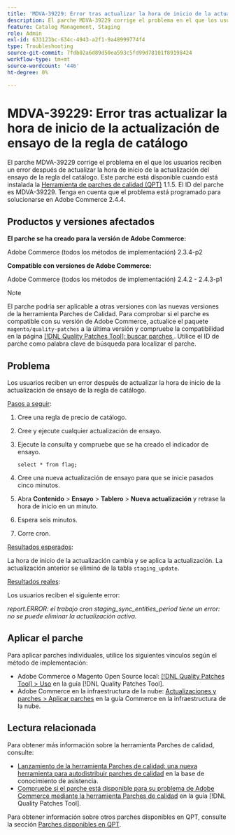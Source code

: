 ```yaml
---
title: 'MDVA-39229: Error tras actualizar la hora de inicio de la actualización de ensayo de la regla de catálogo'
description: El parche MDVA-39229 corrige el problema en el que los usuarios reciben un error después de actualizar la hora de inicio de la actualización del ensayo de la regla del catálogo. Este parche está disponible cuando está instalada la [Quality Patches Tool (QPT)](https://experienceleague.adobe.com/en/docs/commerce-operations/tools/quality-patches-tool/quality-patches-tool-to-self-serve-quality-patches) 1.1.5. El ID del parche es MDVA-39229. Tenga en cuenta que el problema está programado para solucionarse en Adobe Commerce 2.4.4.
feature: Catalog Management, Staging
role: Admin
exl-id: 633123bc-634c-4943-a2f1-9a48999774f4
type: Troubleshooting
source-git-commit: 7fdb02a6d89d50ea593c5fd99d78101f89198424
workflow-type: tm+mt
source-wordcount: '446'
ht-degree: 0%

---
```


# MDVA-39229: Error tras actualizar la hora de inicio de la actualización de ensayo de la regla de catálogo

El parche MDVA-39229 corrige el problema en el que los usuarios reciben un error después de actualizar la hora de inicio de la actualización del ensayo de la regla del catálogo. Este parche está disponible cuando está instalada la [Herramienta de parches de calidad (QPT)](https://experienceleague.adobe.com/en/docs/commerce-operations/tools/quality-patches-tool/quality-patches-tool-to-self-serve-quality-patches) 1.1.5. El ID del parche es MDVA-39229. Tenga en cuenta que el problema está programado para solucionarse en Adobe Commerce 2.4.4.

## Productos y versiones afectados

**El parche se ha creado para la versión de Adobe Commerce:**

Adobe Commerce (todos los métodos de implementación) 2.3.4-p2

**Compatible con versiones de Adobe Commerce:**

Adobe Commerce (todos los métodos de implementación) 2.4.2 - 2.4.3-p1

>[!NOTE]
>
>El parche podría ser aplicable a otras versiones con las nuevas versiones de la herramienta Parches de Calidad. Para comprobar si el parche es compatible con su versión de Adobe Commerce, actualice el paquete `magento/quality-patches` a la última versión y compruebe la compatibilidad en la página [[!DNL Quality Patches Tool]: buscar parches ](https://experienceleague.adobe.com/en/docs/commerce-operations/tools/quality-patches-tool/quality-patches-tool-to-self-serve-quality-patches). Utilice el ID de parche como palabra clave de búsqueda para localizar el parche.

## Problema

Los usuarios reciben un error después de actualizar la hora de inicio de la actualización de ensayo de la regla de catálogo.

<u>Pasos a seguir</u>:

1. Cree una regla de precio de catálogo.
1. Cree y ejecute cualquier actualización de ensayo.
1. Ejecute la consulta y compruebe que se ha creado el indicador de ensayo.


   `select * from flag;`


1. Cree una nueva actualización de ensayo para que se inicie pasados cinco minutos.
1. Abra **Contenido** > **Ensayo** > **Tablero** > **Nueva actualización** y retrase la hora de inicio en un minuto.
1. Espera seis minutos.
1. Corre cron.

<u>Resultados esperados</u>:

La hora de inicio de la actualización cambia y se aplica la actualización. La actualización anterior se eliminó de la tabla `staging_update`.

<u>Resultados reales</u>:

Los usuarios reciben el siguiente error:

*report.ERROR: el trabajo cron staging_sync_entities_period tiene un error: no se puede eliminar la actualización activa.*

## Aplicar el parche

Para aplicar parches individuales, utilice los siguientes vínculos según el método de implementación:

* Adobe Commerce o Magento Open Source local: [[!DNL Quality Patches Tool] > Uso](/help/tools/quality-patches-tool/usage.md) en la guía [!DNL Quality Patches Tool].
* Adobe Commerce en la infraestructura de la nube: [Actualizaciones y parches > Aplicar parches](https://experienceleague.adobe.com/docs/commerce-cloud-service/user-guide/develop/upgrade/apply-patches.html) en la guía Commerce en la infraestructura de la nube.

## Lectura relacionada

Para obtener más información sobre la herramienta Parches de calidad, consulte:

* [Lanzamiento de la herramienta Parches de calidad: una nueva herramienta para autodistribuir parches de calidad](https://experienceleague.adobe.com/en/docs/commerce-operations/tools/quality-patches-tool/quality-patches-tool-to-self-serve-quality-patches) en la base de conocimiento de asistencia.
* [Compruebe si el parche está disponible para su problema de Adobe Commerce mediante la herramienta Parches de calidad](/help/tools/quality-patches-tool/patches-available-in-qpt/check-patch-for-magento-issue-with-magento-quality-patches.md) en la guía [!DNL Quality Patches Tool].

Para obtener información sobre otros parches disponibles en QPT, consulte la sección [Parches disponibles en QPT](https://experienceleague.adobe.com/tools/commerce-quality-patches/index.html).
